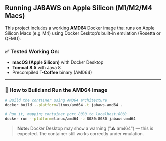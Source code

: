 

## Running JABAWS on Apple Silicon (M1/M2/M4 Macs)

This project includes a working **AMD64** Docker image that runs on Apple Silicon Macs (e.g. M4) using Docker Desktop’s built-in emulation (Rosetta or QEMU).

### ✅ Tested Working On:
- **macOS (Apple Silicon)** with Docker Desktop
- **Tomcat 8.5** with Java 8
- Precompiled **T-Coffee** binary (AMD64)

---

### 🔧 How to Build and Run the AMD64 Image

```bash
# Build the container using AMD64 architecture
docker build --platform=linux/amd64 -t jabaws-amd64 .

# Run it, mapping container port 8080 to localhost:8080
docker run --platform=linux/amd64 -p 8080:8080 jabaws-amd64
```

> **Note:** Docker Desktop may show a warning ("⚠️ amd64") — this is expected. The container still works correctly under emulation.
